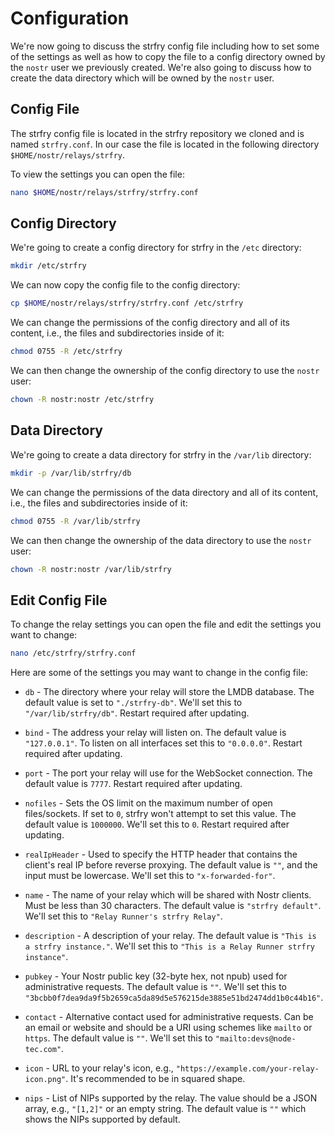 # Configuration

We're now going to discuss the strfry config file including how to set some of the settings as well as how to copy the file to a config directory owned by the `nostr` user we previously created. We're also going to discuss how to create the data directory which will be owned by the `nostr` user.

## Config File

The strfry config file is located in the strfry repository we cloned and is named `strfry.conf`. In our case the file is located in the following directory `$HOME/nostr/relays/strfry`.

To view the settings you can open the file:

```bash
nano $HOME/nostr/relays/strfry/strfry.conf
```

## Config Directory

We're going to create a config directory for strfry in the `/etc` directory:

```bash
mkdir /etc/strfry
```

We can now copy the config file to the config directory:

```bash
cp $HOME/nostr/relays/strfry/strfry.conf /etc/strfry
```

We can change the permissions of the config directory and all of its content, i.e., the files and subdirectories inside of it:

```bash
chmod 0755 -R /etc/strfry
```

We can then change the ownership of the config directory to use the `nostr` user:

```bash
chown -R nostr:nostr /etc/strfry
```

## Data Directory

We're going to create a data directory for strfry in the `/var/lib` directory:

```bash
mkdir -p /var/lib/strfry/db
```

We can change the permissions of the data directory and all of its content, i.e., the files and subdirectories inside of it:

```bash
chmod 0755 -R /var/lib/strfry
```

We can then change the ownership of the data directory to use the `nostr` user:

```bash
chown -R nostr:nostr /var/lib/strfry
```

## Edit Config File

To change the relay settings you can open the file and edit the settings you want to change:

```bash
nano /etc/strfry/strfry.conf
```

Here are some of the settings you may want to change in the config file:

- `db` - The directory where your relay will store the LMDB database. The default value is set to `"./strfry-db"`. We'll set this to `"/var/lib/strfry/db"`. Restart required after updating.

- `bind` - The address your relay will listen on. The default value is `"127.0.0.1"`. To listen on all interfaces set this to `"0.0.0.0"`. Restart required after updating.

- `port` - The port your relay will use for the WebSocket connection. The default value is `7777`. Restart required after updating.

- `nofiles` - Sets the OS limit on the maximum number of open files/sockets. If set to `0`, strfry won't attempt to set this value. The default value is `1000000`. We'll set this to `0`. Restart required after updating.

- `realIpHeader` - Used to specify the HTTP header that contains the client's real IP before reverse proxying. The default value is `""`, and the input must be lowercase. We'll set this to `"x-forwarded-for"`.

- `name` - The name of your relay which will be shared with Nostr clients. Must be less than 30 characters. The default value is `"strfry default"`. We'll set this to `"Relay Runner's strfry Relay"`.

- `description` - A description of your relay. The default value is `"This is a strfry instance."`. We'll set this to `"This is a Relay Runner strfry instance"`.

- `pubkey` - Your Nostr public key (32-byte hex, not npub) used for administrative requests. The default value is `""`. We'll set this to `"3bcbb0f7dea9da9f5b2659ca5da89d5e576215de3885e51bd2474dd1b0c44b16"`.

- `contact` - Alternative contact used for administrative requests. Can be an email or website and should be a URI using schemes like `mailto` or `https`. The default value is `""`. We'll set this to `"mailto:devs@node-tec.com"`.

- `icon` - URL to your relay's icon, e.g., `"https://example.com/your-relay-icon.png"`. It's recommended to be in squared shape.

- `nips` - List of NIPs supported by the relay. The value should be a JSON array, e.g., `"[1,2]"` or an empty string. The default value is `""` which shows the NIPs supported by default.
